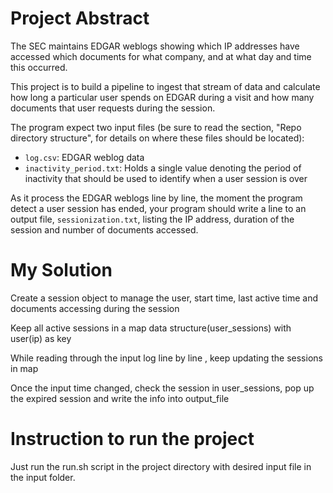 
# Project Abstract


The SEC maintains EDGAR weblogs showing which IP addresses have accessed which documents for what company, and at what day and time this occurred.

This project is to build a pipeline to ingest that stream of data and calculate how long a particular user spends on EDGAR during a visit and how many documents that user requests during the session.


The program  expect two input files (be sure to read the section, "Repo directory structure", for details on where these files should be located):

* `log.csv`: EDGAR weblog data
* `inactivity_period.txt`: Holds a single value denoting the period of inactivity that should be used to identify when a user session is over

As it process the EDGAR weblogs line by line, the moment the program detect a user session has ended, your program should write a line to an output file, `sessionization.txt`, listing the IP address, duration of the session and number of documents accessed.

# My Solution
Create a session object to manage the user, start time, last active time and documents accessing during the session

Keep all active sessions in a map data structure(user_sessions) with user(ip)  as key

While reading through the input log line by line , keep updating the sessions in map

Once the input time changed, check the session in user_sessions, pop up the expired
session and write the info into output_file


# Instruction to run the project
Just run the run.sh script in the project directory with desired input file in the input folder.
